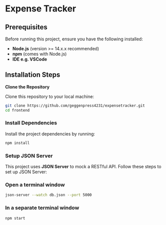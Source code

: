 # Expense Tracker

## Prerequisites

Before running this project, ensure you have the following installed:

- **Node.js** (version >= 14.x.x recommended)  
- **npm** (comes with Node.js)
- **IDE e.g. VSCode**

## Installation Steps

 **Clone the Repository**

   Clone this repository to your local machine:

   ```bash
   git clone https://github.com/geggenpress4231/expensetracker.git
   cd frontend
   ```
### Install Dependencies

Install the project dependencies by running:

```bash
npm install
```
### Setup JSON Server

This project uses **JSON Server** to mock a RESTful API. Follow these steps to set up JSON Server:

### Open a terminal window

```bash
json-server --watch db.json --port 5000
```
### In a separate terminal window
```bash
npm start
```
